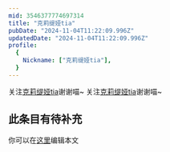 ```yaml
---
mid: 3546377774697314
title: "克莉缇娅tia"
pubDate: "2024-11-04T11:22:09.996Z"
updatedDate: "2024-11-04T11:22:09.996Z"
profile:
  {
    Nickname: ["克莉缇娅tia"],
  }
---
```


关注[克莉缇娅tia](https://space.bilibili.com/3546377774697314)谢谢喵~ 关注[克莉缇娅tia](https://space.bilibili.com/3546377774697314)谢谢喵~

## 此条目有待补充
你可以在[这里](https://github.com/Yuhanawa/VTuber.ICU/edit/master/src/content/v/克莉缇娅tia/index.md)编辑本文
